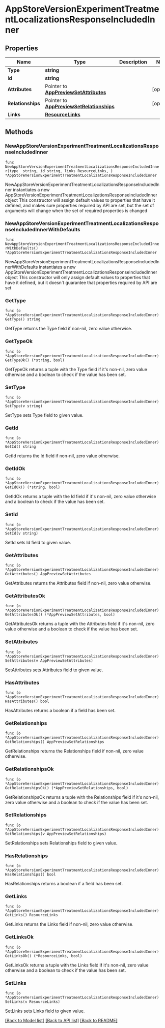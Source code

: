 # AppStoreVersionExperimentTreatmentLocalizationsResponseIncludedInner

## Properties

Name | Type | Description | Notes
------------ | ------------- | ------------- | -------------
**Type** | **string** |  | 
**Id** | **string** |  | 
**Attributes** | Pointer to [**AppPreviewSetAttributes**](AppPreviewSetAttributes.md) |  | [optional] 
**Relationships** | Pointer to [**AppPreviewSetRelationships**](AppPreviewSetRelationships.md) |  | [optional] 
**Links** | [**ResourceLinks**](ResourceLinks.md) |  | 

## Methods

### NewAppStoreVersionExperimentTreatmentLocalizationsResponseIncludedInner

`func NewAppStoreVersionExperimentTreatmentLocalizationsResponseIncludedInner(type_ string, id string, links ResourceLinks, ) *AppStoreVersionExperimentTreatmentLocalizationsResponseIncludedInner`

NewAppStoreVersionExperimentTreatmentLocalizationsResponseIncludedInner instantiates a new AppStoreVersionExperimentTreatmentLocalizationsResponseIncludedInner object
This constructor will assign default values to properties that have it defined,
and makes sure properties required by API are set, but the set of arguments
will change when the set of required properties is changed

### NewAppStoreVersionExperimentTreatmentLocalizationsResponseIncludedInnerWithDefaults

`func NewAppStoreVersionExperimentTreatmentLocalizationsResponseIncludedInnerWithDefaults() *AppStoreVersionExperimentTreatmentLocalizationsResponseIncludedInner`

NewAppStoreVersionExperimentTreatmentLocalizationsResponseIncludedInnerWithDefaults instantiates a new AppStoreVersionExperimentTreatmentLocalizationsResponseIncludedInner object
This constructor will only assign default values to properties that have it defined,
but it doesn't guarantee that properties required by API are set

### GetType

`func (o *AppStoreVersionExperimentTreatmentLocalizationsResponseIncludedInner) GetType() string`

GetType returns the Type field if non-nil, zero value otherwise.

### GetTypeOk

`func (o *AppStoreVersionExperimentTreatmentLocalizationsResponseIncludedInner) GetTypeOk() (*string, bool)`

GetTypeOk returns a tuple with the Type field if it's non-nil, zero value otherwise
and a boolean to check if the value has been set.

### SetType

`func (o *AppStoreVersionExperimentTreatmentLocalizationsResponseIncludedInner) SetType(v string)`

SetType sets Type field to given value.


### GetId

`func (o *AppStoreVersionExperimentTreatmentLocalizationsResponseIncludedInner) GetId() string`

GetId returns the Id field if non-nil, zero value otherwise.

### GetIdOk

`func (o *AppStoreVersionExperimentTreatmentLocalizationsResponseIncludedInner) GetIdOk() (*string, bool)`

GetIdOk returns a tuple with the Id field if it's non-nil, zero value otherwise
and a boolean to check if the value has been set.

### SetId

`func (o *AppStoreVersionExperimentTreatmentLocalizationsResponseIncludedInner) SetId(v string)`

SetId sets Id field to given value.


### GetAttributes

`func (o *AppStoreVersionExperimentTreatmentLocalizationsResponseIncludedInner) GetAttributes() AppPreviewSetAttributes`

GetAttributes returns the Attributes field if non-nil, zero value otherwise.

### GetAttributesOk

`func (o *AppStoreVersionExperimentTreatmentLocalizationsResponseIncludedInner) GetAttributesOk() (*AppPreviewSetAttributes, bool)`

GetAttributesOk returns a tuple with the Attributes field if it's non-nil, zero value otherwise
and a boolean to check if the value has been set.

### SetAttributes

`func (o *AppStoreVersionExperimentTreatmentLocalizationsResponseIncludedInner) SetAttributes(v AppPreviewSetAttributes)`

SetAttributes sets Attributes field to given value.

### HasAttributes

`func (o *AppStoreVersionExperimentTreatmentLocalizationsResponseIncludedInner) HasAttributes() bool`

HasAttributes returns a boolean if a field has been set.

### GetRelationships

`func (o *AppStoreVersionExperimentTreatmentLocalizationsResponseIncludedInner) GetRelationships() AppPreviewSetRelationships`

GetRelationships returns the Relationships field if non-nil, zero value otherwise.

### GetRelationshipsOk

`func (o *AppStoreVersionExperimentTreatmentLocalizationsResponseIncludedInner) GetRelationshipsOk() (*AppPreviewSetRelationships, bool)`

GetRelationshipsOk returns a tuple with the Relationships field if it's non-nil, zero value otherwise
and a boolean to check if the value has been set.

### SetRelationships

`func (o *AppStoreVersionExperimentTreatmentLocalizationsResponseIncludedInner) SetRelationships(v AppPreviewSetRelationships)`

SetRelationships sets Relationships field to given value.

### HasRelationships

`func (o *AppStoreVersionExperimentTreatmentLocalizationsResponseIncludedInner) HasRelationships() bool`

HasRelationships returns a boolean if a field has been set.

### GetLinks

`func (o *AppStoreVersionExperimentTreatmentLocalizationsResponseIncludedInner) GetLinks() ResourceLinks`

GetLinks returns the Links field if non-nil, zero value otherwise.

### GetLinksOk

`func (o *AppStoreVersionExperimentTreatmentLocalizationsResponseIncludedInner) GetLinksOk() (*ResourceLinks, bool)`

GetLinksOk returns a tuple with the Links field if it's non-nil, zero value otherwise
and a boolean to check if the value has been set.

### SetLinks

`func (o *AppStoreVersionExperimentTreatmentLocalizationsResponseIncludedInner) SetLinks(v ResourceLinks)`

SetLinks sets Links field to given value.



[[Back to Model list]](../README.md#documentation-for-models) [[Back to API list]](../README.md#documentation-for-api-endpoints) [[Back to README]](../README.md)


